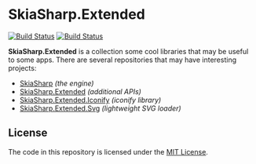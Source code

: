 # SkiaSharp.Extended

[![Build Status](https://jenkins.mono-project.com/buildStatus/icon?job=Components-SkiaSharpExtended)](https://jenkins.mono-project.com/view/Components/job/Components-SkiaSharpExtended/)  [![Build Status](https://jenkins.mono-project.com/buildStatus/icon?job=Components-SkiaSharpExtended-Windows)](https://jenkins.mono-project.com/view/Components/job/Components-SkiaSharpExtended-Windows/)

**SkiaSharp.Extended** is a collection some cool libraries that may be 
useful to some apps. There are several repositories that may have 
interesting projects:

 - [SkiaSharp][skiasharp] _(the engine)_
 - [SkiaSharp.Extended][extended] _(additional APIs)_
 - [SkiaSharp.Extended.Iconify][iconify] _(iconify library)_
 - [SkiaSharp.Extended.Svg][svg] _(lightweight SVG loader)_

## License

The code in this repository is licensed under the [MIT License][license].

[license]: https://github.com/mono/SkiaSharp.Extended/blob/master/LICENSE
[netcore]: https://www.microsoft.com/net/core

[skiasharp]: https://github.com/mono/SkiaSharp
[extended]: https://github.com/mono/SkiaSharp.Extended/tree/master/SkiaSharp.Extended
[iconify]: https://github.com/mono/SkiaSharp.Extended/tree/master/SkiaSharp.Extended.Iconify
[svg]: https://github.com/mono/SkiaSharp.Extended/tree/master/SkiaSharp.Extended.Svg